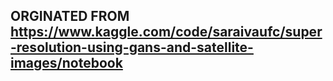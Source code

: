 ## ORGINATED FROM https://www.kaggle.com/code/saraivaufc/super-resolution-using-gans-and-satellite-images/notebook